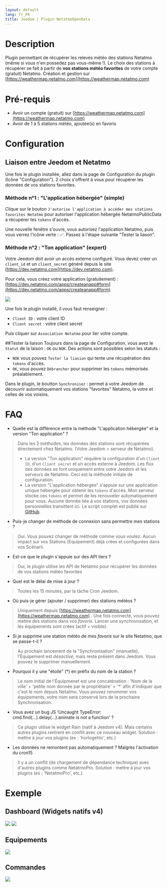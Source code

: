 ```yaml
---
layout: default
lang: fr_FR
title: Jeedom | Plugin NetatmoOpenData
---
```


# Description
Plugin permettant de récupérer les relevés météo des stations Netatmo (même si vous n'en possedez pas vous-même !). Le choix des stations à récupérer se fait à partir de **vos stations météo favorites** de votre compte (gratuit) Netatmo. Création et gestion sur [https://weathermap.netatmo.com](https://weathermap.netatmo.com)

# Pré-requis 
- Avoir un compte (gratuit) sur [https://weathermap.netatmo.com](https://weathermap.netatmo.com) 
- Avoir de 1 à 5 stations météo, ajoutée(s) en favoris

# Configuration

## Liaison entre Jeedom et Netatmo
Une fois le plugin installée, allez dans la page de Configuration du plugin (Icône "Configuration"). 2 choix s'offrent à vous pour récupérer les données de vos stations favorites. 

### Méthode n°1 : "L'application hébergée" (simple)
Clique sur le bouton `J'autorise l'application à accéder mes stations favorites Netatmo` pour autoriser l'application hébergée NetatmoPublicData a récupérer tes `tokens` d'accès. 

Une nouvelle fenêtre s'ouvre, vous autorisez l'application Netatmo, puis vous verrez l'icône verte : ✅. Passez à l'étape suivante "Tester la liason".

### Méthode n°2 : "Ton application" (expert)
Votre Jeedom doit avoir un accès externe configuré. 
Vous devez créer un `client_id` et un `client_secret` généré depuis le site [https://dev.netatmo.com](https://dev.netatmo.com).

Pour cela, vous créez votre application (gratuitement) : [https://dev.netatmo.com/apps/createanapp#form](https://dev.netatmo.com/apps/createanapp#form)

![](../screenshot/netatmo_clientid.png)

Une fois le plugin installé, il vous faut renseigner :

- `Client ID` : votre client ID
- `Client secret` : votre client secret

Puis cliquer sur `Association Netatmo` pour lier votre compte.

##Tester la liaison
Toujours dans la page de Configuration, vous avez le `Statut` de la laison : `OK` ou `NOK`. Des actions sont possibles selon les statuts :

- `NOK` vous pouvez `Tester la liasion` qui tente une récupération des `tokens` d'accès. 
- `OK`, vous pouvez `Débrancher` pour supprimer les `tokens` mémorisés préalablement.

Dans le plugin, le boutton `Synchroniser` : permet à votre Jeedom de découvrir automatiquement vos stations "favorites" Netatmo, la votre et celles de vos voisins. 

# FAQ
- Quelle est la différence entre la méthode "L'application hébergée" et la version "Ton application" ?
>Dans les 2 méthodes, les données des stations sont récupérées directement chez Netatmo. (Votre Jeedom > serveur de Netatmo). 
>- La version "Ton application" requière la configuration d'un `Client ID`, d'un `Client secret` et un accès externe à Jeedom. Les flux des données se font uniquement entre votre Jeedom et les serveurs de Netatmo. Ceci est la méthode initiale de configuration.
>- La version "L'application hébergée" s'appuie sur une application unique hébergée pour obtenir les `tokens` d'accès. Mon serveur stocke ces `tokens` et permet de les renouveler automatiquement pour vous. Aucune donnée liée à vos stations, vos données personnelles transittent ici. Le script complet est publié sur [GitHub](https://github.com/jim005/jeedom-netatmoPublicData-hostedApp).

- Puis-je changer de méthode de connexion sans permettre mes stations ?
>Oui. Vous pouvez changer de méthode comme vous voulez. Aucun impact sur vos Stations (Equipement) déjà crées et configurées dans vos Scénarii.

- Est-ce que le plugin s'appuie sur des API tiers ?
>Oui, le plugin utilise les API de Netatmo pour récupérer les données de vos stations météo favorites

- Quel est le délai de mise à jour ? 
> Toutes les 15 minutes, par la tâche Cron Jeedom. 

- Où puis-je gérer (ajouter / supprimer) des stations météos ? 
> Uniquement depuis [https://weathermap.netatmo.com](https://weathermap.netatmo.com) . Une fois connecté, vous pouvez mettre des stations dans vos *favoris*. 
>Lancer une synchronisation, et les équipements sont crées (actif + visible). 

- Si je supprime une station météo de mes *favoris* sur le site Netatmo, que se passe-t-il ? 
> Au prochain lancement de la "Synchronisation" (manuelle), l'Équipement est *désactivé*, mais reste présent dans Jeedom. Vous pouvez le supprimer manuellement.   

- Pourquoi il y une "étoile" (*) en préfix du nom de la station ?  
> Le nom initial de l'Équipmenet est une concaténation  : 'Nom de la ville' + 'petite nom donnée par le propriétaire' + '*' afin d'indiquer que c'est le nom depuis Netatmo. 
>Vous pouvez renommer vos équipements, votre nom sera conservé lors de la prochaine Synchronisation.   

- Vous avez un bug JS 'Uncaught TypeError: cmd.find(…).delay(…).animate is not a function' ? 
> Ce plugin utilise le widget Rain (natif à Jeedom v4). Mais certains autres plugins rentrent en conflit avec ce nouveau widget. 
> Solution : mettre à jour vos plugins (ex : 'horlogehtc', etc.)

- Les données ne remontent pas automatiquement ? Malgrès l'activation du cron15
> Il y a un conflit (de chargement de dépendance technique) avec d'autres plugins comme NetatmoPro. 
> Solution : mettre à jour vos plugins (ex : 'NetatmoPro', etc.). 
 

# Exemple

## Dashboard (Widgets natifs v4)
![](../screenshot/NetatmoOpenData_dashboard_widget_v2.png)
![](../screenshot/NetatmoOpenData_dashboard_widget.png)

## Equipements
![](../screenshot/NetatmoOpenData_equipment.png)

## Commandes
![](../screenshot/NetatmoOpenData_command.png)
